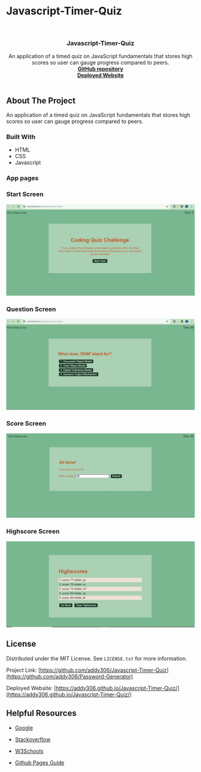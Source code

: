 # Javascript-Timer-Quiz


<!-- Developer Signature and github details -->
<br />
<div align="center">
  <a href="https://github.com/addy306/Javascript-Timer-Quiz">
    
  </a>

<h3 align="center"> Javascript-Timer-Quiz</h3>

  <p align="center">
    An application of a timed quiz on JavaScript fundamentals that stores high scores so user can gauge progress compared to peers.  
    <br />
    <a href="https://github.com/addy306/Javascript-Timer-Quiz"><strong>GitHub repository</strong></a>
    <br />
    <a href="https://addy306.github.io/Javascript-Timer-Quiz/"><strong>Deployed Website</strong></a>
    <br />
    <br />
    
  </p>
</div>


<!-- ABOUT THE PROJECT -->
## About The Project

An application of a timed quiz on JavaScript fundamentals that stores high scores so user can gauge progress compared to peers. 


### Built With

* HTML
* CSS
* Javascript

### App pages

### Start Screen
![Start Screen](./images/startScreen.JPG)
### Question Screen
![Question Screen](./images/questionScreen.JPG)
### Score Screen
![Score Screen](./images/finalScore.JPG)
### Highscore Screen
![Highscore Screen](./images/highScore.JPG)
<!-- LICENSE -->
## License

Distributed under the MIT License. See `LICENSE.txt` for more information.




Project Link: [https://github.com/addy306/Javascript-Timer-Quiz](https://github.com/addy306/Password-Generator)

Deployed Website: [https://addy306.github.io/Javascript-Timer-Quiz/](https://addy306.github.io/Javascript-Timer-Quiz/)

## Helpful Resources
- [Google](https://www.google.com/)
- [Stackoverflow](https://stackoverflow.com/)

- [W3Schools](https://www.w3schools.com/js/DEFAULT.asp)

- [Github Pages Guide](https://pages.github.com/)



